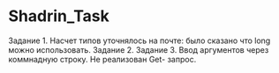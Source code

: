 # Shadrin_Task 
Задание 1. Насчет типов уточнялось на почте: было сказано что long можно использовать.
Задание 2. 
Задание 3. Ввод аргументов через коммнадную строку. Не реализован Get- запрос.

